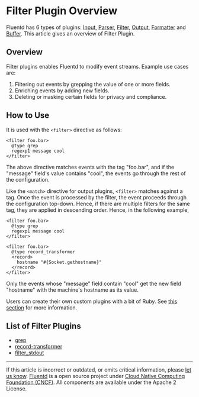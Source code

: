 # Filter Plugin Overview

Fluentd has 6 types of plugins: [Input](/plugins/input/README.md),
[Parser](/plugins/parser/parser-plugin-overview.md), [Filter](/plugins/filter/filter-plugin-overview.md),
[Output](/plugins/output/output-plugin-overview.md), [Formatter](/plugins/formatter/formatter-plugin-overview.md)
and [Buffer](/plugins/buffer/buffer-plugin-overview.md). This article gives an overview of
Filter Plugin.


## Overview

Filter plugins enables Fluentd to modify event streams. Example use
cases are:

1.  Filtering out events by grepping the value of one or more fields.
2.  Enriching events by adding new fields.
3.  Deleting or masking certain fields for privacy and compliance.

## How to Use

It is used with the `<filter>` directive as follows:

``` {.CodeRay}
<filter foo.bar>
  @type grep
  regexp1 message cool
</filter>
```

The above directive matches events with the tag "foo.bar", and if the
"message" field's value contains "cool", the events go through the rest
of the configuration.

Like the `<match>` directive for output plugins, `<filter>` matches
against a tag. Once the event is processed by the filter, the event
proceeds through the configuration top-down. Hence, if there are
multiple filters for the same tag, they are applied in descending order.
Hence, in the following example,

``` {.CodeRay}
<filter foo.bar>
  @type grep
  regexp1 message cool
</filter>

<filter foo.bar>
  @type record_transformer
  <record>
    hostname "#{Socket.gethostname}"
  </record>
</filter>
```

Only the events whose "message" field contain "cool" get the new field
"hostname" with the machine's hostname as its value.

Users can create their own custom plugins with a bit of Ruby. See [this section](/developer/plugin-development.md/#filter-plugins) for more information.

## List of Filter Plugins

-   [grep](/plugins/filter/filter_grep.md)
-   [record-transformer](/plugins/filter/filter_record_transformer.md)
-   [filter\_stdout](/plugins/filter/filter_stdout.md)


------------------------------------------------------------------------

If this article is incorrect or outdated, or omits critical information, please [let us know](https://github.com/fluent/fluentd-docs/issues?state=open).
[Fluentd](http://www.fluentd.org/) is a open source project under [Cloud Native Computing Foundation (CNCF)](https://cncf.io/). All components are available under the Apache 2 License.
